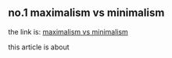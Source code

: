 ## no.1 maximalism vs minimalism

the link is: [maximalism vs minimalism](https://www.harpersbazaar.com/uk/culture/lifestyle_homes/a35427044/minimalism-vs-maximalism-which-is-more-stylish/)

this article is about 